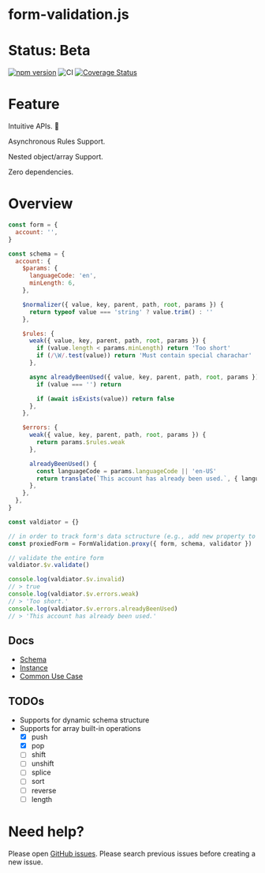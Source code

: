 # form-validation.js

# Status: Beta

[![npm version](https://badge.fury.io/js/form-validation.js.svg)](https://badge.fury.io/js/form-validation.js)
![CI](https://github.com/iendeavor/form-validation.js/workflows/CI/badge.svg)
[![Coverage Status](https://coveralls.io/repos/github/iendeavor/form-validation.js/badge.svg?branch=develop)](https://coveralls.io/github/iendeavor/form-validation.js?branch=develop)

# Feature

Intuitive APIs. 🎯

Asynchronous Rules Support.

Nested object/array Support.

Zero dependencies.

# Overview

```javascript
const form = {
  account: '',
}

const schema = {
  account: {
    $params: {
      languageCode: 'en',
      minLength: 6,
    },

    $normalizer({ value, key, parent, path, root, params }) {
      return typeof value === 'string' ? value.trim() : ''
    },

    $rules: {
      weak({ value, key, parent, path, root, params }) {
        if (value.length < params.minLength) return 'Too short'
        if (/\W/.test(value)) return 'Must contain special charachar'
      },

      async alreadyBeenUsed({ value, key, parent, path, root, params }) {
        if (value === '') return

        if (await isExists(value)) return false
      },
    },

    $errors: {
      weak({ value, key, parent, path, root, params }) {
        return params.$rules.weak
      },

      alreadyBeenUsed() {
        const languageCode = params.languageCode || 'en-US'
        return translate(`This account has already been used.`, { languageCode })
      },
    },
  },
}

const valdiator = {}

// in order to track form's data sctructure (e.g., add new property to object, or push new element to array), you should always update your fields from the proxiedForm instead of the original form
const proxiedForm = FormValidation.proxy({ form, schema, validator })

// validate the entire form
valdiator.$v.validate()

console.log(valdiator.$v.invalid)
// > true
console.log(valdiator.$v.errors.weak)
// > 'Too short.'
console.log(valdiator.$v.errors.alreadyBeenUsed)
// > 'This account has already been used.'
```

## Docs

- [Schema](/docs/schema.md)
- [Instance](/docs/instance.md)
- [Common Use Case](/docs/common-use-case.md)

## TODOs

- Supports for dynamic schema structure
- Supports for array built-in operations
  - [x] push
  - [x] pop
  - [ ] shift
  - [ ] unshift
  - [ ] splice
  - [ ] sort
  - [ ] reverse
  - [ ] length

# Need help?

Please open [GitHub issues](https://github.com/iendeavor/form-validation.js/issues). Please search previous issues
before creating a new issue.
